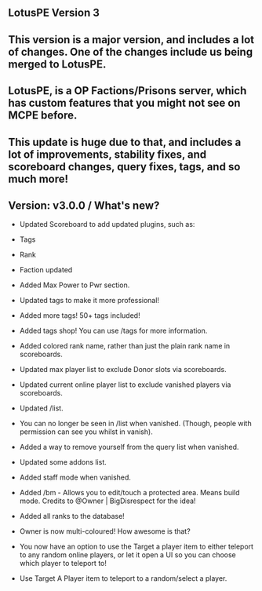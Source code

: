 ## LotusPE Version 3

## This version is a major version, and includes a lot of changes. One of the changes include us being merged to LotusPE.
## LotusPE, is a OP Factions/Prisons server, which has custom features that you might not see on MCPE before.

## This update is huge due to that, and includes a lot of improvements, stability fixes, and scoreboard changes, query fixes, tags, and so much more!

## Version: v3.0.0 / What's new?

- Updated Scoreboard to add updated plugins, such as:

* Tags

* Rank 

* Faction updated

- Added Max Power to Pwr section.

- Updated tags to make it more professional!

- Added more tags! 50+ tags included!

- Added tags shop! You can use /tags for more information.

- Added colored rank name, rather than just the plain rank name in scoreboards.

- Updated max player list to exclude Donor slots via scoreboards.

- Updated current online player list to exclude vanished players via scoreboards.

- Updated /list.

- You can no longer be seen in /list when vanished. (Though, people with permission can see you whilst in vanish).

- Added a way to remove yourself from the query list when vanished.

- Updated some addons list.

- Added staff mode when vanished.

- Added /bm - Allows you to edit/touch a protected area. Means build mode. Credits to @Owner | BigDisrespect for the idea!

- Added all ranks to the database!

- Owner is now multi-coloured! How awesome is that?

- You now have an option to use the Target a player item to either teleport to any random online players, or let it open a UI so you can choose which player to teleport to!

- Use Target A Player item to teleport to a random/select a player.
